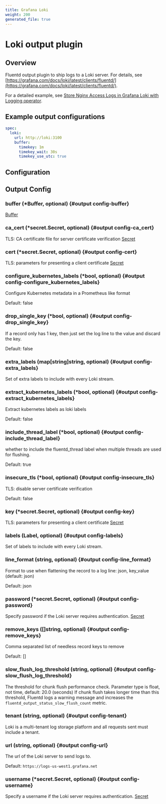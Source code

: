 ```yaml
---
title: Grafana Loki
weight: 200
generated_file: true
---
```


# Loki output plugin 
## Overview

Fluentd output plugin to ship logs to a Loki server. For details, see [https://grafana.com/docs/loki/latest/clients/fluentd/](https://grafana.com/docs/loki/latest/clients/fluentd/).

For a detailed example, see [Store Nginx Access Logs in Grafana Loki with Logging operator](../../../../quickstarts/loki-nginx/).

## Example output configurations

```yaml
spec:
  loki:
    url: http://loki:3100
    buffer:
      timekey: 1m
      timekey_wait: 30s
      timekey_use_utc: true
```


## Configuration
## Output Config

### buffer (*Buffer, optional) {#output config-buffer}

[Buffer](../buffer/) 


### ca_cert (*secret.Secret, optional) {#output config-ca_cert}

TLS: CA certificate file for server certificate verification [Secret](../secret/) 


### cert (*secret.Secret, optional) {#output config-cert}

TLS: parameters for presenting a client certificate [Secret](../secret/) 


### configure_kubernetes_labels (*bool, optional) {#output config-configure_kubernetes_labels}

Configure Kubernetes metadata in a Prometheus like format

Default: false

### drop_single_key (*bool, optional) {#output config-drop_single_key}

If a record only has 1 key, then just set the log line to the value and discard the key.

Default: false

### extra_labels (map[string]string, optional) {#output config-extra_labels}

Set of extra labels to include with every Loki stream. 


### extract_kubernetes_labels (*bool, optional) {#output config-extract_kubernetes_labels}

Extract kubernetes labels as loki labels

Default: false

### include_thread_label (*bool, optional) {#output config-include_thread_label}

whether to include the fluentd_thread label when multiple threads are used for flushing.

Default: true

### insecure_tls (*bool, optional) {#output config-insecure_tls}

TLS: disable server certificate verification

Default: false

### key (*secret.Secret, optional) {#output config-key}

TLS: parameters for presenting a client certificate [Secret](../secret/) 


### labels (Label, optional) {#output config-labels}

Set of labels to include with every Loki stream. 


### line_format (string, optional) {#output config-line_format}

Format to use when flattening the record to a log line: json, key_value (default: json) 

Default: json

### password (*secret.Secret, optional) {#output config-password}

Specify password if the Loki server requires authentication. [Secret](../secret/) 


### remove_keys ([]string, optional) {#output config-remove_keys}

Comma separated list of needless record keys to remove

Default: []

### slow_flush_log_threshold (string, optional) {#output config-slow_flush_log_threshold}

The threshold for chunk flush performance check. Parameter type is float, not time, default: 20.0 (seconds) If chunk flush takes longer time than this threshold, Fluentd logs a warning message and increases the `fluentd_output_status_slow_flush_count` metric. 


### tenant (string, optional) {#output config-tenant}

Loki is a multi-tenant log storage platform and all requests sent must include a tenant. 


### url (string, optional) {#output config-url}

The url of the Loki server to send logs to.

Default: `https://logs-us-west1.grafana.net`

### username (*secret.Secret, optional) {#output config-username}

Specify a username if the Loki server requires authentication. [Secret](../secret/) 




